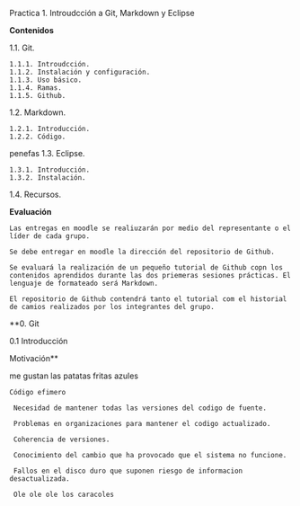 Practica 1. Introudcción a Git, Markdown y Eclipse

**Contenidos**

1.1. Git.

    1.1.1. Introudcción.
    1.1.2. Instalación y configuración.
    1.1.3. Uso básico.
    1.1.4. Ramas.
    1.1.5. Github.

1.2. Markdown.

    1.2.1. Introducción.
    1.2.2. Código.
penefas
1.3. Eclipse.

    1.3.1. Introducción.
    1.3.2. Instalación.

1.4. Recursos.

**Evaluación**

    Las entregas en moodle se realiuzarán por medio del representante o el líder de cada grupo.

    Se debe entregar en moodle la dirección del repositorio de Github.

    Se evaluará la realización de un pequeño tutorial de Github copn los contenidos aprendidos durante las dos priemeras sesiones prácticas. El lenguaje de formateado será Markdown.

    El repositorio de Github contendrá tanto el tutorial com el historial de camios realizados por los integrantes del grupo.

**0. Git

0.1 Introducción

Motivación**


me gustan las patatas fritas azules

    Código efimero

     Necesidad de mantener todas las versiones del codigo de fuente.

     Problemas en organizaciones para mantener el codigo actualizado.

     Coherencia de versiones.

     Conocimiento del cambio que ha provocado que el sistema no funcione.

     Fallos en el disco duro que suponen riesgo de informacion desactualizada.

     Ole ole ole los caracoles
